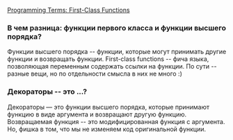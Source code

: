 

[Programming Terms: First-Class Functions](https://www.youtube.com/watch?v=kr0mpwqttM0)

### В чем разница: функции первого класса и функции высшего порядка?

Функции высшего порядка -- функции, которые могут принимать другие функции и возвращать функции.
First-class functions -- фича языка, позволяющая переменным содержать ссылки на функции.
По сути -- разные вещи, но по отдельности смысла в них не много :) 


### Декораторы -- это ...?

Декораторы — это функции высшего порядка, которые принимают функцию в виде аргумента и возвращают другую функцию. 
Возвращаемая функция -- это модифицированная функция с аргумента. 
Но, фишка в том, что мы не изменяем код оригинальной функции.

